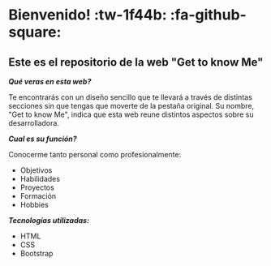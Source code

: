# Bienvenido! :tw-1f44b: :fa-github-square:
## Este es el repositorio de la web "Get to know Me"

***Qué veras en esta web?***

Te encontrarás con un diseño sencillo que te llevará a través de distintas secciones sin que tengas que moverte de la pestaña original. Su nombre, "Get to know Me", indica que esta web reune distintos aspectos sobre su desarrolladora.

***Cual es su función?***

Conocerme tanto personal como profesionalmente:

- Objetivos
- Habilidades
- Proyectos
- Formación
- Hobbies

***Tecnologías utilizadas:***

- HTML
- CSS
- Bootstrap